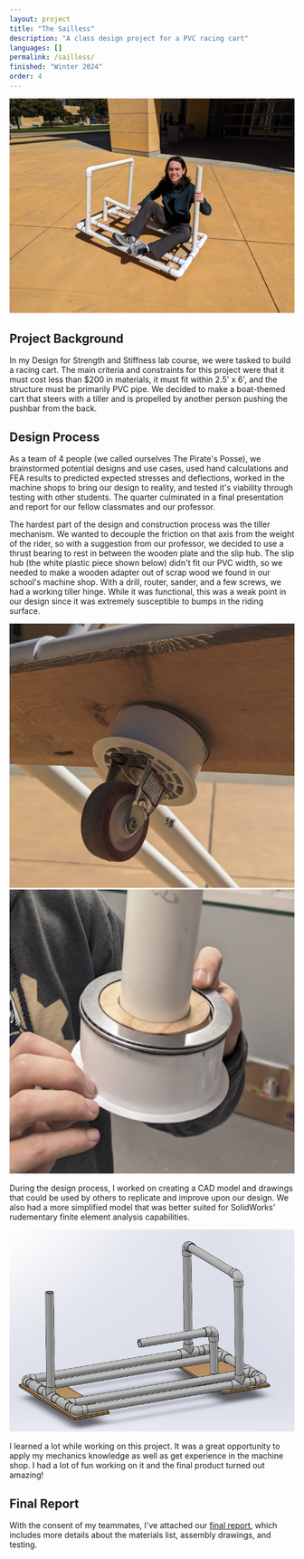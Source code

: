 ```yaml
---
layout: project
title: "The Sailless"
description: "A class design project for a PVC racing cart"
languages: []
permalink: /sailless/
finished: "Winter 2024"
order: 4
---
```


<div class="wrapper">
  <div class="image-background">
    <img class="sailless-img" src="/assets/img/sailless-1.jpg" alt="Garrett riding a PVC cart" id = "sailless-img">
  </div>
</div>

## Project Background

In my Design for Strength and Stiffness lab course, we were tasked to build a racing cart. The main criteria and constraints for this project were that it must cost less than $200 in materials, it must fit within 2.5' x 6', and the structure must be primarily PVC pipe. We decided to make a boat-themed cart that steers with a tiller and is propelled by another person pushing the pushbar from the back.

## Design Process

As a team of 4 people (we called ourselves The Pirate's Posse), we brainstormed potential designs and use cases, used hand calculations and FEA results to predicted expected stresses and deflections, worked in the machine shops to bring our design to reality, and tested it's viability through testing with other students. The quarter culminated in a final presentation and report for our fellow classmates and our professor.

The hardest part of the design and construction process was the tiller mechanism. We wanted to decouple the friction on that axis from the weight of the rider, so with a suggestion from our professor, we decided to use a thrust bearing to rest in between the wooden plate and the slip hub. The slip hub (the white plastic piece shown below) didn't fit our PVC width, so we needed to make a wooden adapter out of scrap wood we found in our school's machine shop. With a drill, router, sander, and a few screws, we had a working tiller hinge. While it was functional, this was a weak point in our design since it was extremely susceptible to bumps in the riding surface.

<div class="wrapper">
  <div class="image-background">
    <img class="sailless-2-img" src="/assets/img/sailless-2.png" alt="Bottom view of the tiller mechanism" id = "sailless-2-img">
    <img class="sailless-3-img" src="/assets/img/sailless-3.png" alt="Top view of the tiller mechanism and thrust bearing" id = "sailless-3-img">
  </div>
</div>

During the design process, I worked on creating a CAD model and drawings that could be used by others to replicate and improve upon our design. We also had a more simplified model that was better suited for SolidWorks' rudementary finite element analysis capabilities.

<div class="wrapper">
  <div class="image-background">
    <img class="sailless-img" src="/assets/img/sailless-4.png" alt="Final CAD model for the PVC kart" id = "sailless-img">
  </div>
</div>

I learned a lot while working on this project. It was a great opportunity to apply my mechanics knowledge as well as get experience in the machine shop. I had a lot of fun working on it and the final product turned out amazing!

## Final Report

With the consent of my teammates, I've attached our [final report](/assets/downloads/Sailless_Final_Report.pdf "Final Report"), which includes more details about the materials list, assembly drawings, and testing.